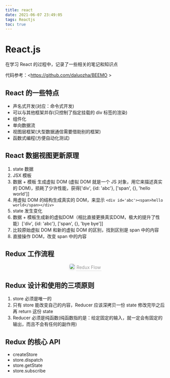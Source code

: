 ```yaml
---
title: react
date: 2021-06-07 23:49:05
tags: Reactjs
toc: true
---
```


# React.js

在学习 React 的过程中，记录了一些相关的笔记和知识点

代码参考：<https://github.com/daluozha/BEEMO >

## React 的一些特点

- 声名式开发(对应：命令式开发)
- 可以与其他框架并存(只控制了指定挂载的 div 标签的渲染)
- 组件化
- 单向数据流
- 视图层框架(大型数据通信需要借助别的框架)
- 函数式编程(方便自动化测试)


## React 数据视图更新原理

1. state 数据
2. JSX 模板
3. 数据 + 模板 生成虚拟 DOM (虚拟 DOM 就是一个 JS 对象，用它来描述真实的 DOM)，损耗了少许性能，获得['div', {id: 'abc'}, ['span', {}, 'hello world']]
4. 用虚拟 DOM 的结构生成真实的 DOM，来显示 `<div id='abc'><span>hello world</span></div>`
5. state 发生变化
6. 数据 + 模板生成新的虚拟DOM（相比直接更换真实DOM，极大的提升了性能）['div', {id: 'abc'}, ['span', {}, 'bye bye']]
7. 比较原始虚拟 DOM 和新的虚拟 DOM 的区别，找到区别是 span 中的内容
8. 直接操作 DOM，改变 span 中的内容


## Redux 工作流程

<center>
    <img style="border-radius: 0.3125em;box-shadow: 0 2px 4px 0 rgba(34,36,38,.12),0 2px 10px 0 rgba(34,36,38,.08);" src="https://raw.githubusercontent.com/daluozha/MyPostImage/master/Redux-Flow.png">
    <div style="color:orange; border-bottom: 1px solid #d9d9d9;display: inline-block;color: #999;padding: 2px;">Redux Flow</div>
</center>

## Redux 设计和使用的三项原则

1. store 必须是唯一的
2. 只有 store 能改变自己的内容，Reducer 应该深拷贝一份 state 修改完毕之后再 return 这份 state
3. Reducer 必须是纯函数(纯函数指的是：给定固定的输入，就一定会有固定的输出，而且不会有任何的副作用)

## Redux 的核心 API

- createStore
- store.dispatch
- store.getState
- store.subscribe